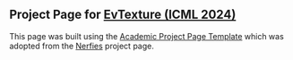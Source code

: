 ## Project Page for [EvTexture (ICML 2024)](https://icml.cc/virtual/2024/poster/34032)

This page was built using the <a href="https://github.com/eliahuhorwitz/Academic-project-page-template" target="_blank">Academic Project Page Template</a> which was adopted from the <a href="https://nerfies.github.io" target="_blank">Nerfies</a> project page.